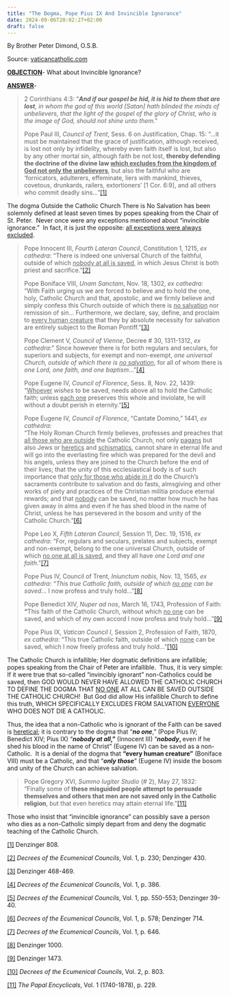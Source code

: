 ```yaml
---
title: "The Dogma, Pope Pius IX And Invincible Ignorance"
date: 2024-09-06T20:02:27+02:00
draft: false
---
```



By Brother Peter Dimond, O.S.B.

Source: [vaticancatholic.com](https://vaticancatholic.com/dogma-pope-pius-ix-invincible-ignorance/)


<p><strong><u>OBJECTION</u></strong>- What about Invincible Ignorance?</p>
<p><strong><u>ANSWER</u></strong>-&nbsp;</p>
<blockquote>

<p>2 Corinthians 4:3: “<strong><em>And if our gospel be hid, it is hid to them that are lost</em></strong><em>, in whom the god of this world [Satan] hath blinded the minds of unbelievers, that the light of the gospel of the glory of Christ, who is the image of God, should not shine unto them</em>.”&nbsp;</p>

<p>Pope Paul III, <em>Council of Trent</em>, Sess. 6 on Justification, Chap. 15: “…it must be maintained that the grace of justification, although received, is lost not only by infidelity, whereby even faith itself is lost, but also by any other mortal sin, although faith be not lost, <strong>thereby defending the doctrine of the divine law <u>which excludes from the kingdom of God not only the unbelievers</u></strong>, but also the faithful who are ‘fornicators, adulterers, effeminate, liers with mankind, thieves, covetous, drunkards, railers, extortioners’ [1 Cor. 6:9], and all others who commit deadly sins…”<a href="#_edn1" name="_ednref1">[1]</a></p>

</blockquote>
<p>The dogma Outside the Catholic Church There is No Salvation has been solemnly defined at least seven times by popes speaking from the Chair of St. Peter.&nbsp; Never once were any exceptions mentioned about “invincible ignorance.”&nbsp; In fact, it is just the opposite: <u>all exceptions were always excluded</u>.</p>

<blockquote>
<p>Pope Innocent III, <em>Fourth Lateran Council</em>, Constitution 1, 1215, <em>ex cathedra</em>: “There is indeed one universal Church of the faithful, outside of which <u>nobody at all is saved</u>, in which Jesus Christ is both priest and sacrifice.”<a href="#_edn2" name="_ednref2">[2]</a></p>

<p>Pope Boniface VIII, <em>Unam Sanctam</em>, Nov. 18, 1302, <em>ex cathedra</em>:<br><span style="font-size: inherit;">“With Faith urging us we are forced to believe and to hold the one, holy, Catholic Church and that, apostolic, and we firmly believe and simply confess this Church outside of which there is </span><u style="font-size: inherit;">no salvation</u><span style="font-size: inherit;"> nor remission of sin… Furthermore, we declare, say, define, and proclaim to </span><u style="font-size: inherit;">every human creature</u><span style="font-size: inherit;"> that they by absolute necessity for salvation are entirely subject to the Roman Pontiff.”</span><a style="font-size: inherit;" href="#_edn3" name="_ednref3">[3]</a></p>

<p>Pope Clement V, <em>Council of Vienne</em>, Decree # 30, 1311-1312, <em>ex cathedra</em>:” Since however there is for both regulars and seculars, for superiors and subjects, for exempt and non-exempt, <em>one universal Church, outside of which there is <u>no salvation</u></em>, for all of whom there is <em>one Lord, one faith, and one baptism</em>…”<a href="#_edn4" name="_ednref4">[4]</a></p>

<p>Pope Eugene IV, <em>Council of Florence</em>, Sess. 8, Nov. 22, 1439:<br>“<u>Whoever</u> <em>wishes</em> to be saved, needs above all to hold the Catholic faith; unless <u>each one</u> preserves this whole and inviolate, he will without a doubt perish in eternity.”<a href="#_edn5" name="_ednref5">[5]</a></p>

<p>Pope Eugene IV, <em>Council of Florence</em>, “Cantate Domino,” 1441, <em>ex cathedra</em>:<br>“The Holy Roman Church firmly believes, professes and preaches that <u>all those who are outside</u> the Catholic Church, not only <u>pagans</u> but also Jews or <u>heretics</u> and <u>schismatics</u>, cannot share in eternal life and will go into the everlasting fire which was prepared for the devil and his angels, unless they are joined to the Church before the end of their lives; that the unity of this ecclesiastical body is of such importance that <u>only for those who abide in it</u> do the Church’s sacraments contribute to salvation and do fasts, almsgiving and other works of piety and practices of the Christian militia produce eternal rewards; and that <u>nobody</u> can be saved, no matter how much he has given away in alms and even if he has shed blood in the name of Christ, unless he has persevered in the bosom and unity of the Catholic Church.”<a href="#_edn6" name="_ednref6">[6]</a></p>

<p>Pope Leo X, <em>Fifth Lateran Council</em>, Session 11, Dec. 19, 1516, <em>ex cathedra</em>: “For, regulars and seculars, prelates and subjects, exempt and non-exempt, belong to the one universal Church, outside of which <u>no one at all is saved</u>, and they all have <em>one Lord and one faith</em>.”<a href="#_edn7" name="_ednref7">[7]</a></p>

<p>Pope Pius IV, Council of Trent, <em>Iniunctum nobis</em>, Nov. 13, 1565, <em>ex cathedra</em>: <em>“This true Catholic faith, outside of which <u>no one</u> can be saved</em>… I now profess and truly hold…”<a href="#_edn8" name="_ednref8">[8]</a></p>

<p>Pope Benedict XIV, <em>Nuper ad nos</em>, March 16, 1743, Profession of Faith: <strong>“</strong>This faith of the Catholic Church, without which <u>no one</u> can be saved, and which of my own accord I now profess and truly hold…”<a href="#_edn9" name="_ednref9">[9]</a></p>

<p>Pope Pius IX, <em>Vatican Council I</em>, Session 2, Profession of Faith, 1870, <em>ex cathedra</em>: “This true Catholic faith, outside of which <u>none</u> can be saved, which I now freely profess and truly hold…”<a href="#_edn10" name="_ednref10">[10]</a></p>
</blockquote>

<p>The Catholic Church is infallible; Her dogmatic definitions are infallible; popes speaking from the Chair of Peter are infallible.&nbsp; Thus, it is very simple: If it were true that so-called “invincibly ignorant” non-Catholics could be saved, then GOD WOULD NEVER HAVE ALLOWED THE CATHOLIC CHURCH TO DEFINE THE DOGMA THAT <u>NO ONE</u> AT ALL CAN BE SAVED OUTSIDE THE CATHOLIC CHURCH!&nbsp; But God did allow His infallible Church to define this truth, WHICH SPECIFICALLY EXCLUDES FROM SALVATION <u>EVERYONE</u> WHO DOES NOT DIE A CATHOLIC.</p>

<p>Thus, the idea that a non-Catholic who is ignorant of the Faith can be saved is <u>heretical</u>; it is contrary to the dogma that “<strong><em>no one</em></strong>,” (Pope Pius IV; Benedict XIV; Pius IX) “<strong><em>nobody at all</em>,”</strong> (Innocent III) “<strong><em>nobody</em>, </strong>even if he shed his blood in the name of Christ” (Eugene IV) can be saved as a non-Catholic.&nbsp; It is a denial of the dogma that <strong>“every human creature”</strong> (Boniface VIII) must be a Catholic, and that “<strong><em>only those</em></strong>” (Eugene IV) inside the bosom and unity of the Church can achieve salvation.&nbsp;&nbsp;</p>
<blockquote>


<p>Pope Gregory XVI, <em>Summo Iugiter Studio</em> (# 2), May 27, 1832:<br>“Finally some of <strong>these misguided people attempt to persuade themselves and others that men are not saved only in the Catholic religion</strong>, but that even heretics may attain eternal life.”<a href="#_edn11" name="_ednref11">[11]</a></p>
</blockquote>
<p>Those who insist that “invincible ignorance” can possibly save a person who dies as a non-Catholic simply depart from and deny the dogmatic teaching of the Catholic Church.</p>

<div class="footnotes">
<div><p><a href="#_ednref1" name="_edn1">[1]</a> Denzinger 808.</p></div>
<div><p><a href="#_ednref2" name="_edn2">[2]</a> <em>Decrees of the Ecumenical Councils</em>, Vol. 1, p. 230; Denzinger 430.</p></div>
<div><p><a href="#_ednref3" name="_edn3">[3]</a> Denzinger 468-469.</p></div>
<div><p><a href="#_ednref4" name="_edn4">[4]</a> <em>Decrees of the Ecumenical Councils</em>, Vol. 1, p. 386.</p></div>
<div><p><a href="#_ednref5" name="_edn5">[5]</a> <em>Decrees of the Ecumenical Councils</em>, Vol. 1, pp. 550-553; Denzinger 39-40.</p></div>
<div><p><a href="#_ednref6" name="_edn6">[6]</a> <em>Decrees of the Ecumenical Councils</em>, Vol. 1, p. 578; Denzinger 714.</p></div>
<div><p><a href="#_ednref7" name="_edn7">[7]</a> <em>Decrees of the Ecumenical Councils</em>, Vol. 1, p. 646.</p></div>
<div><p><a href="#_ednref8" name="_edn8">[8]</a> Denzinger 1000.</p></div>
<div><p><a href="#_ednref9" name="_edn9">[9]</a> Denzinger 1473.</p></div>
<div><p><a href="#_ednref10" name="_edn10">[10]</a> <em>Decrees of the Ecumenical Councils</em>, Vol. 2, p. 803.</p></div>
<div><p><a href="#_ednref11" name="_edn11">[11]</a> <em>The Papal Encyclicals</em>, Vol. 1 (1740-1878), p. 229.</p></div>
</div>
</div>
